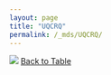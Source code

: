 ```yaml
---
layout: page
title: "UQCRQ"
permalink: /_mds/UQCRQ/
---
```


![](../../alns_9.28.22/aln_5HSAA117212_0.996.png?raw=true
)
[Back to Table](../../display)
